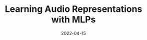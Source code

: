 ---
title: "Learning Audio Representations with MLPs"
collection: publications
permalink: /publication/hear21-learning-audio
date: 2022-04-15
venue: 'arXiv'
paperurl: 'https://arxiv.org/abs/2203.08490'
citation: 'Mashrur M. Morshed, Ahmad Omar Ahsan, Hasan Mahmud, Md. Kamrul Hasan. "Learning Audio Representations with MLPs." arXiv preprint arXiv:2203.08490.'
---